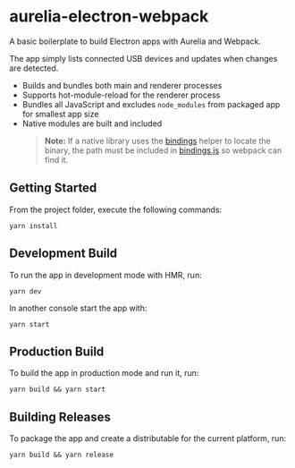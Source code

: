 # aurelia-electron-webpack

A basic boilerplate to build Electron apps with Aurelia and Webpack.

The app simply lists connected USB devices and updates when changes are detected.

- Builds and bundles both main and renderer processes
- Supports hot-module-reload for the renderer process
- Bundles all JavaScript and excludes `node_modules` from packaged app for smallest app size
- Native modules are built and included
  > **Note:** If a native library uses the [bindings](https://www.npmjs.com/package/bindings) helper
  > to locate the binary, the path must be included in [bindings.js](./build/bindings.js) so webpack
  > can find it.

## Getting Started

From the project folder, execute the following commands:

```
yarn install
```

## Development Build

To run the app in development mode with HMR, run:

```
yarn dev
```

In another console start the app with:

```
yarn start
```

## Production Build

To build the app in production mode and run it, run:

```
yarn build && yarn start
```

## Building Releases

To package the app and create a distributable for the current platform, run:

```
yarn build && yarn release
```
